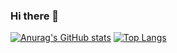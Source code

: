 ### Hi there 👋
[![Anurag's GitHub stats](https://github-readme-stats.vercel.app/api?username=Giltong)](https://github.com/anuraghazra/github-readme-stats)
[![Top Langs](https://github-readme-stats.vercel.app/api/top-langs/?username=Giltong&hide=javascript,html)](https://github.com/anuraghazra/github-readme-stats)
